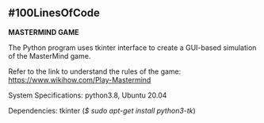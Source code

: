 #100LinesOfCode
-----------------------------

**MASTERMIND GAME**

The Python program uses tkinter interface to create a GUI-based simulation of the MasterMind game.

Refer to the link to understand the rules of the game:
https://www.wikihow.com/Play-Mastermind

System Specifications: python3.8, Ubuntu 20.04

Dependencies: tkinter (*$ sudo apt-get install python3-tk*)  



